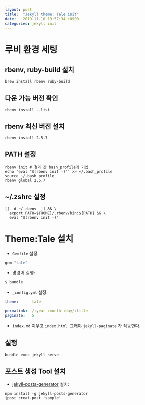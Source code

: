 ```yaml
---
layout: post
title:  "Jekyll theme: Tale init"
date:   2019-11-10 19:57:34 +0900
categories: jekyll init
---
```


# 루비 환경 세팅

## rbenv, ruby-build 설치

```
brew install rbenv ruby-build
```
## 다운 가능 버전 확인

```
rbenv install --list
```

## rbenv 최신 버전 설치

```
rbenv install 2.5.7
```

## PATH 설정

```
rbenv init # 결과 값 bash_profile에 기입
echo 'eval "$(rbenv init -)"' >> ~/.bash_profile
source ~/.bash_profile
rbenv global 2.5.7
```

## ~/.zshrc 설정
```
[[ -d ~/.rbenv  ]] && \
  export PATH=${HOME}/.rbenv/bin:${PATH} && \
  eval "$(rbenv init -)"
```

# Theme:Tale 설치
* `Gemfile` 설정:

```ruby
gem "tale"
```

* 명령어 실행:

```bash
$ bundle
```

* `_config.yml` 설정:

```yaml
theme:      tale

permalink:  /:year-:month-:day/:title
paginate:   5
```

* `index.md` 지우고 `index.html`. 그래야 `jekyll-paginate` 가 작동한다.

## 실행

```
bundle exec jekyll serve
```

## 포스트 생성 Tool 설치 
* [jekyll-posts-generator](https://www.npmjs.com/package/jekyll-posts-generator) 설치:

```
npm install -g jekyll-posts-generator
jpost creat-post 'sample'
```